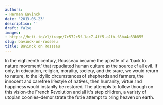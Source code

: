 ```yaml
---
authors:
- Herman Bavinck
date: '2013-06-23'
description: ''
draft: false
images:
- https://hcti.io/v1/image/7c572c5f-1ac7-4ff5-a9fb-f8ba4a63b855
slug: bavinck-on-rosseau
title: Bavinck on Rosseau
---
```


In the eighteenth century, Rousseau became the apostle of a 'back to nature movement' that repudiated human culture as the source of all evil. If only, in education, religion, morality, society, and the state, we would return to nature, to the idyllic circumstances of shepherds and farmers, the innocent and carefree lifestyle of natives, then humanity, virtue and happiness would instantly be restored. The attempts to follow through on this vision–the French Revolution and all it's step children, a variety of utopian colonies–demonstrate the futile attempt to bring heaven on earth.